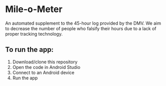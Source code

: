# Mile-o-Meter
An automated supplement to the 45-hour log provided by the DMV. We aim to decrease the number of people who falsify their hours due to a lack of proper tracking technology.

## To run the app:
1. Download/clone this repository
2. Open the code in Android Studio
3. Connect to an Android device
4. Run the app
